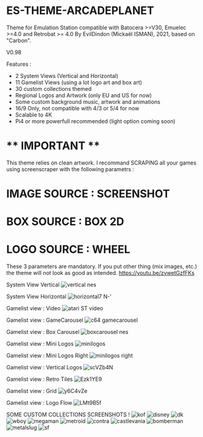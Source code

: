 # ES-THEME-ARCADEPLANET
 Theme for Emulation Station compatible with Batocera >=V30, Emuelec >=4.0 and Retrobat >= 4.0
 By EvilDindon (Mickaël ISMAN), 2021, based on "Carbon".
 
 V0.98
 
 Features :
 - 2 System Views (Vertical and Horizontal)
 - 11 Gamelist Views (using a lot logo art and box art)
 - 30 custom collections themed
 - Regional Logos and Artwork (only EU and US for now)
 - Some custom background music, artwork and animations
 - 16/9 Only, not compatible with 4/3 or 5/4 for now
 - Scalable to 4K
 - Pi4 or more powerfull recommended (light option coming soon)
 
  # ** IMPORTANT **

This theme relies on clean artwork.
I recommand SCRAPING all your games using screenscraper with the following parametrs :

# IMAGE SOURCE : SCREENSHOT

# BOX SOURCE : BOX 2D

# LOGO SOURCE : WHEEL

These 3 parameters are mandatory. If you put other thing (mix images, etc.) the theme will not look as good as intended.
https://youtu.be/zvwetGzfFKs

System View Vertical
![vertical nes](https://user-images.githubusercontent.com/30436625/188264724-002f842e-8779-426f-aa51-1a337e15c2d7.jpg)

System View Horizontal
![horizontal7 N-'](https://user-images.githubusercontent.com/30436625/188309126-50af3c05-9fc6-49b0-8131-de9011b52e3b.jpg)

Gamelist view : Video
![atari ST video](https://user-images.githubusercontent.com/30436625/188309173-81c46123-64dc-46e7-a27e-ab2c4bfa06c9.jpg)

Gamelist view : GameCarousel
![c64 gamecarousel](https://user-images.githubusercontent.com/30436625/188309195-eb2e6195-b28e-489c-bd42-f505a3d0153a.jpg)

Gamelist view : Box Carousel
![boxcarousel nes](https://user-images.githubusercontent.com/30436625/188309212-f5561d84-1a0f-4167-a965-725badb85cd6.jpg)

Gamelist view : Mini Logos
![minilogos](https://user-images.githubusercontent.com/30436625/188309244-d7a5ef41-98c5-4e9b-b3dd-765be5ebaadb.jpg)

Gamelist view : Mini Logos Right
![minilogos right](https://user-images.githubusercontent.com/30436625/188309262-8e17e4e7-a923-4ae1-81fe-07fdf59f11a4.jpg)

Gamelist view : Vertical Logos
![scVZb4N](https://user-images.githubusercontent.com/30436625/132179340-c66d6c83-b6da-4a5a-8244-82416863fb56.jpg)

Gamelist view : Retro Tiles
![Ezk1YE9](https://user-images.githubusercontent.com/30436625/132179911-8753d1d7-769e-4c10-8fa3-64dbccf74049.jpg)

Gamelist view : Grid
![y6C4vZe](https://user-images.githubusercontent.com/30436625/132183241-e6b301e8-5f8a-4c31-afb4-90c8e8828e40.jpg)

Gamelist view : Logo Flow
![LMt9B5f](https://user-images.githubusercontent.com/30436625/132183473-da138639-3343-4d9f-9de9-1f658f1e72ee.jpg)

SOME CUSTOM COLLECTIONS SCREENSHOTS !
![kof](https://user-images.githubusercontent.com/30436625/188311653-75c0d1e4-e52a-4d24-aac0-8a25e2996802.jpg)
![disney](https://user-images.githubusercontent.com/30436625/188311655-416e3738-6d61-4cc9-88d4-7b35ff66877d.jpg)
![dk](https://user-images.githubusercontent.com/30436625/188311656-a74809f9-2dd4-4ec4-b91b-a24ef1b9fba5.jpg)
![wboy](https://user-images.githubusercontent.com/30436625/188311657-64022bac-2e18-47b8-ba55-664d5aeca05f.jpg)
![megaman](https://user-images.githubusercontent.com/30436625/188311658-4558d4cb-0053-47d4-bad5-29cfa046a47b.jpg)
![metroid](https://user-images.githubusercontent.com/30436625/188311659-41c22fbd-b76b-41fd-bb18-47ac443b89f0.jpg)
![contra](https://user-images.githubusercontent.com/30436625/188311660-a4d43197-18fb-40c0-9fe6-8d8761e5180f.jpg)
![castlevania](https://user-images.githubusercontent.com/30436625/188311661-99feb947-62d9-4565-a71f-cf9457f9185a.jpg)
![bomberman](https://user-images.githubusercontent.com/30436625/188311662-cb52d056-2dcf-43dd-b603-2da5d14e9476.jpg)
![metalslug](https://user-images.githubusercontent.com/30436625/188311664-79883ed3-1e1e-4cd9-a358-8f0a6e2fce0f.jpg)
![sf](https://user-images.githubusercontent.com/30436625/188311665-bcbbd8ee-bcce-468c-9129-63660020083f.jpg)


